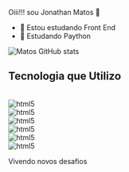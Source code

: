  Oiii!!! sou Jonathan Matos 👋

- 🔭  Estou estudando Front End
- 🌱 Estudando Paython

![Matos GitHub stats](https://github-readme-stats.vercel.app/api?username=JonathanMatosTec&show_icons=true&theme=dracula)

## Tecnologia que Utilizo

<div style= "display: inline_blok"><br>
<img aling="center" alt="html5" src="https://img.shields.io/badge/HTML5-E34F26?style=for-the-badge&logo=html5&logoColor=white"/>
</div>
<div style= "display: inline_blok">
<img aling="center" alt="html5" src="https://img.shields.io/badge/CSS3-1572B6?style=for-the-badge&logo=css3&logoColor=white"/>
</div>
<div style= "display: inline_blok">
<img aling="center" alt="html5" src="https://img.shields.io/badge/JavaScript-F7DF1E?style=for-the-badge&logo=javascript&logoColor=black"/>
</div>
<div style= "display: inline_blok">
<img aling="center" alt="html5" src="https://img.shields.io/badge/PHP-777BB4?style=for-the-badge&logo=php&logoColor=white"/>
</div>
<div style= "display: inline_blok">
<img aling="center" alt="html5" src="https://img.shields.io/badge/Python-14354C?style=for-the-badge&logo=python&logoColor=white"/>
</div>
<div style= "display: inline_blok">
<img aling="center" alt="html5" src="https://img.shields.io/badge/React-20232A?style=for-the-badge&logo=react&logoColor=61DAFB"/>
</div>


Vivendo novos desafios


